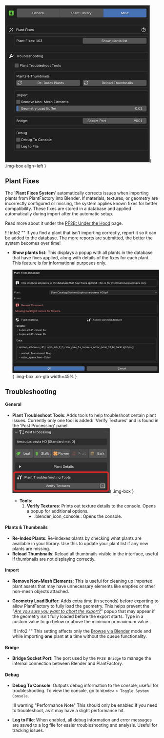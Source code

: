 ![Preferences - Misc](../images/preferences_misc.webp){ .img-box align=left }

## Plant Fixes

The '**Plant Fixes System**' automatically corrects issues when importing plants from PlantFactory into Blender. If materials, textures, or geometry are incorrectly configured or missing, the system applies known fixes for better compatibility. These fixes are stored in a database and applied automatically during import after the automatic setup.

Read more about it under the [PF2B: Under the Hood](../support/pf2b_under_the_hood.md) page.

!!! info2 ""
    If you find a plant that isn't importing correctly, report it so it can be added to the database. The more reports are submitted, the better the system becomes over time!

- **Show plants list**: This displays a popup with all plants in the database that have fixes applied, along with details of the fixes for each plant. This feature is for informational purposes only.

    ![Plant Troubleshoot Tools](../images/plant-fixes-database_example.webp){ .img-box .on-glb width=45% }

<div style="clear:both"></div>


## Troubleshooting

#### General

- **Plant Troubleshoot Tools**: Adds tools to help troubleshoot certain plant issues. Currently only one tool is added: 'Verify Textures' and is found in the 'Post Processing' panel.
    ![Plant Troubleshoot Tools](../images/plant-troubleshooting-tools.webp){ .img-box }

    - **Tools**:
        1. **Verify Textures**: Prints out texture details to the console. Opens a popup for additional options.
            - :blender_icon_console:: Opens the console.

#### Plants & Thumbnails

- **Re-Index Plants**: Re-indexes plants by checking what plants are available in your library. Use this to update your plant list if any new plants are missing.
- **Reload Thumbnails**: Reload all thumbnails visible in the interface, useful if thumbnails are not displaying correctly.


#### Import

- **Remove Non-Mesh Elements**: This is useful for cleaning up imported plant assets that may have unnecessary elements like empties or other non-mesh objects attached.
- **Geometry Load Buffer**: Adds extra time (in seconds) before exporting to allow PlantFactory to fully load the geometry. This helps prevent the "*[Are you sure you want to abort the export?](../support/faq.md#i-receive-a-are-you-sure-you-want-to-abort-the-export-popup-during-import)*" popup that may appear if the geometry isn't fully loaded before the export starts. Type in a custom value to go below or above the minimum or maximum value.

    !!! info2 ""
        This setting affects only the [Browse via Blender](../workflow/browse_via_blender.md) mode and while importing **one** plant at a time without the queue functionality.


#### Bridge

- **Bridge Socket Port**: The port used by the  `PF2B Bridge` to manage the internal connection between Blender and PlantFactory.


#### Debug

- **Debug To Console**: Outputs debug information to the console, useful for troubleshooting. To view the console, go to `Window > Toggle System Console`.

    !!! warning "Performance Note"
        This should only be enabled if you need to troubleshoot, as it may have a slight performance hit.

- **Log to File**: When enabled, all debug information and error messages are saved to a log file for easier troubleshooting and analysis. Useful for tracking issues.
